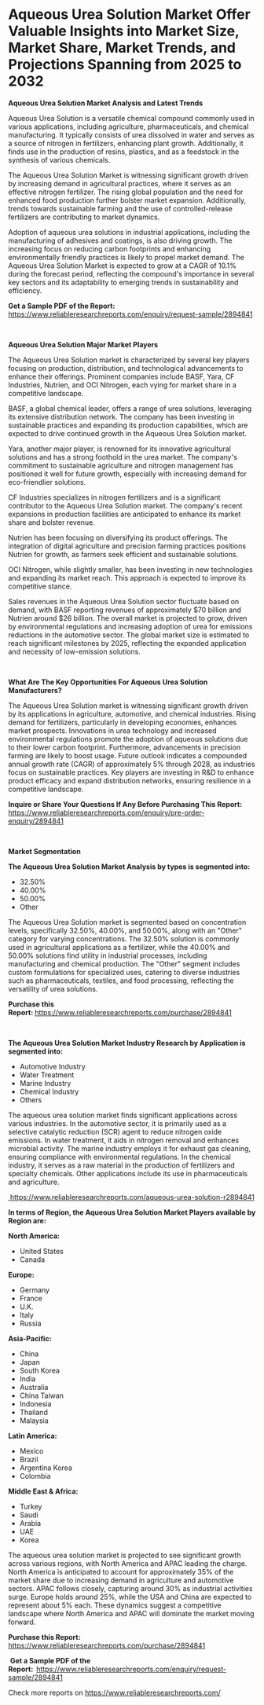 <p><h1>Aqueous Urea Solution Market Offer Valuable Insights into Market Size, Market Share, Market Trends, and Projections Spanning from 2025 to 2032</h1></p><p><strong>Aqueous Urea Solution Market Analysis and Latest Trends</strong></p>
<p><p>Aqueous Urea Solution is a versatile chemical compound commonly used in various applications, including agriculture, pharmaceuticals, and chemical manufacturing. It typically consists of urea dissolved in water and serves as a source of nitrogen in fertilizers, enhancing plant growth. Additionally, it finds use in the production of resins, plastics, and as a feedstock in the synthesis of various chemicals.</p><p>The Aqueous Urea Solution Market is witnessing significant growth driven by increasing demand in agricultural practices, where it serves as an effective nitrogen fertilizer. The rising global population and the need for enhanced food production further bolster market expansion. Additionally, trends towards sustainable farming and the use of controlled-release fertilizers are contributing to market dynamics.</p><p>Adoption of aqueous urea solutions in industrial applications, including the manufacturing of adhesives and coatings, is also driving growth. The increasing focus on reducing carbon footprints and enhancing environmentally friendly practices is likely to propel market demand. The Aqueous Urea Solution Market is expected to grow at a CAGR of 10.1% during the forecast period, reflecting the compound's importance in several key sectors and its adaptability to emerging trends in sustainability and efficiency.</p></p>
<p><strong>Get a Sample PDF of the Report:&nbsp;</strong> <a href="https://www.reliableresearchreports.com/enquiry/request-sample/2894841?utm_campaign=2216&utm_medium=2&utm_source=Github&utm_content=ia&utm_term=15032025&utm_id=aqueous-urea-solution">https://www.reliableresearchreports.com/enquiry/request-sample/2894841</a></p>
<p>&nbsp;</p>
<p><strong>Aqueous Urea Solution Major Market Players</strong></p>
<p><p>The Aqueous Urea Solution market is characterized by several key players focusing on production, distribution, and technological advancements to enhance their offerings. Prominent companies include BASF, Yara, CF Industries, Nutrien, and OCI Nitrogen, each vying for market share in a competitive landscape.</p><p>BASF, a global chemical leader, offers a range of urea solutions, leveraging its extensive distribution network. The company has been investing in sustainable practices and expanding its production capabilities, which are expected to drive continued growth in the Aqueous Urea Solution market.</p><p>Yara, another major player, is renowned for its innovative agricultural solutions and has a strong foothold in the urea market. The company's commitment to sustainable agriculture and nitrogen management has positioned it well for future growth, especially with increasing demand for eco-friendlier solutions.</p><p>CF Industries specializes in nitrogen fertilizers and is a significant contributor to the Aqueous Urea Solution market. The company's recent expansions in production facilities are anticipated to enhance its market share and bolster revenue.</p><p>Nutrien has been focusing on diversifying its product offerings. The integration of digital agriculture and precision farming practices positions Nutrien for growth, as farmers seek efficient and sustainable solutions.</p><p>OCI Nitrogen, while slightly smaller, has been investing in new technologies and expanding its market reach. This approach is expected to improve its competitive stance.</p><p>Sales revenues in the Aqueous Urea Solution sector fluctuate based on demand, with BASF reporting revenues of approximately $70 billion and Nutrien around $26 billion. The overall market is projected to grow, driven by environmental regulations and increasing adoption of urea for emissions reductions in the automotive sector. The global market size is estimated to reach significant milestones by 2025, reflecting the expanded application and necessity of low-emission solutions.</p></p>
<p>&nbsp;</p>
<p><strong>What Are The Key Opportunities For Aqueous Urea Solution Manufacturers?</strong></p>
<p><p>The Aqueous Urea Solution market is witnessing significant growth driven by its applications in agriculture, automotive, and chemical industries. Rising demand for fertilizers, particularly in developing economies, enhances market prospects. Innovations in urea technology and increased environmental regulations promote the adoption of aqueous solutions due to their lower carbon footprint. Furthermore, advancements in precision farming are likely to boost usage. Future outlook indicates a compounded annual growth rate (CAGR) of approximately 5% through 2028, as industries focus on sustainable practices. Key players are investing in R&D to enhance product efficacy and expand distribution networks, ensuring resilience in a competitive landscape.</p></p>
<p><strong>Inquire or Share Your Questions If Any Before Purchasing This Report:</strong> <a href="https://www.reliableresearchreports.com/enquiry/pre-order-enquiry/2894841?utm_campaign=2216&utm_medium=2&utm_source=Github&utm_content=ia&utm_term=15032025&utm_id=aqueous-urea-solution">https://www.reliableresearchreports.com/enquiry/pre-order-enquiry/2894841</a></p>
<p>&nbsp;</p>
<p><strong>Market Segmentation</strong></p>
<p><strong>The Aqueous Urea Solution Market Analysis by types is segmented into:</strong></p>
<p><ul><li>32.50%</li><li>40.00%</li><li>50.00%</li><li>Other</li></ul></p>
<p><p>The Aqueous Urea Solution market is segmented based on concentration levels, specifically 32.50%, 40.00%, and 50.00%, along with an "Other" category for varying concentrations. The 32.50% solution is commonly used in agricultural applications as a fertilizer, while the 40.00% and 50.00% solutions find utility in industrial processes, including manufacturing and chemical production. The "Other" segment includes custom formulations for specialized uses, catering to diverse industries such as pharmaceuticals, textiles, and food processing, reflecting the versatility of urea solutions.</p></p>
<p><strong>Purchase this Report:&nbsp;</strong><a href="https://www.reliableresearchreports.com/purchase/2894841?utm_campaign=2216&utm_medium=2&utm_source=Github&utm_content=ia&utm_term=15032025&utm_id=aqueous-urea-solution">https://www.reliableresearchreports.com/purchase/2894841</a></p>
<p>&nbsp;</p>
<p><strong>The Aqueous Urea Solution Market Industry Research by Application is segmented into:</strong></p>
<p><ul><li>Automotive Industry</li><li>Water Treatment</li><li>Marine Industry</li><li>Chemical Industry</li><li>Others</li></ul></p>
<p><p>The aqueous urea solution market finds significant applications across various industries. In the automotive sector, it is primarily used as a selective catalytic reduction (SCR) agent to reduce nitrogen oxide emissions. In water treatment, it aids in nitrogen removal and enhances microbial activity. The marine industry employs it for exhaust gas cleaning, ensuring compliance with environmental regulations. In the chemical industry, it serves as a raw material in the production of fertilizers and specialty chemicals. Other applications include its use in pharmaceuticals and agriculture.</p></p>
<p><a href="https://www.reliableresearchreports.com/aqueous-urea-solution-r2894841?utm_campaign=2216&utm_medium=2&utm_source=Github&utm_content=ia&utm_term=15032025&utm_id=aqueous-urea-solution">&nbsp;https://www.reliableresearchreports.com/aqueous-urea-solution-r2894841</a></p>
<p><strong>In terms of Region, the Aqueous Urea Solution Market Players available by Region are:</strong></p>
<p>
    <p> <strong> North America: </strong>
        <ul>
            <li>United States</li>
            <li>Canada</li>
        </ul>
        </p> 
    <p> <strong> Europe: </strong>
        <ul>
            <li>Germany</li>
            <li>France</li>
            <li>U.K.</li>
            <li>Italy</li>
            <li>Russia</li>
        </ul>
        </p> 
    <p> <strong> Asia-Pacific: </strong>
        <ul>
            <li>China</li>
            <li>Japan</li>
            <li>South Korea</li>
            <li>India</li>
            <li>Australia</li>
            <li>China Taiwan</li>
            <li>Indonesia</li>
            <li>Thailand</li>
            <li>Malaysia</li>
        </ul>
        </p> 
    <p> <strong> Latin America: </strong>
        <ul>
            <li>Mexico</li>
            <li>Brazil</li>
            <li>Argentina Korea</li>
            <li>Colombia</li>
        </ul>
        </p> 
    <p> <strong> Middle East & Africa: </strong>
        <ul>
            <li>Turkey</li>
            <li>Saudi</li>
            <li>Arabia</li>
            <li>UAE</li>
            <li>Korea</li>
        </ul>
    </p>
    </p>
<p><p>The aqueous urea solution market is projected to see significant growth across various regions, with North America and APAC leading the charge. North America is anticipated to account for approximately 35% of the market share due to increasing demand in agriculture and automotive sectors. APAC follows closely, capturing around 30% as industrial activities surge. Europe holds around 25%, while the USA and China are expected to represent about 5% each. These dynamics suggest a competitive landscape where North America and APAC will dominate the market moving forward.</p></p>
<p><strong>Purchase this Report: </strong><a href="https://www.reliableresearchreports.com/purchase/2894841?utm_campaign=2216&utm_medium=2&utm_source=Github&utm_content=ia&utm_term=15032025&utm_id=aqueous-urea-solution">https://www.reliableresearchreports.com/purchase/2894841</a></p>
<p>&nbsp;<strong>Get a Sample PDF of the Report:&nbsp;&nbsp;</strong><a href="https://www.reliableresearchreports.com/enquiry/request-sample/2894841?utm_campaign=2216&utm_medium=2&utm_source=Github&utm_content=ia&utm_term=15032025&utm_id=aqueous-urea-solution">https://www.reliableresearchreports.com/enquiry/request-sample/2894841</a></p>
<p><strong></strong></p>
<p>Check more reports on <a href="https://www.reliableresearchreports.com/?utm_campaign=2216&utm_medium=2&utm_source=Github&utm_content=ia&utm_term=15032025&utm_id=aqueous-urea-solution">https://www.reliableresearchreports.com/</a></p>